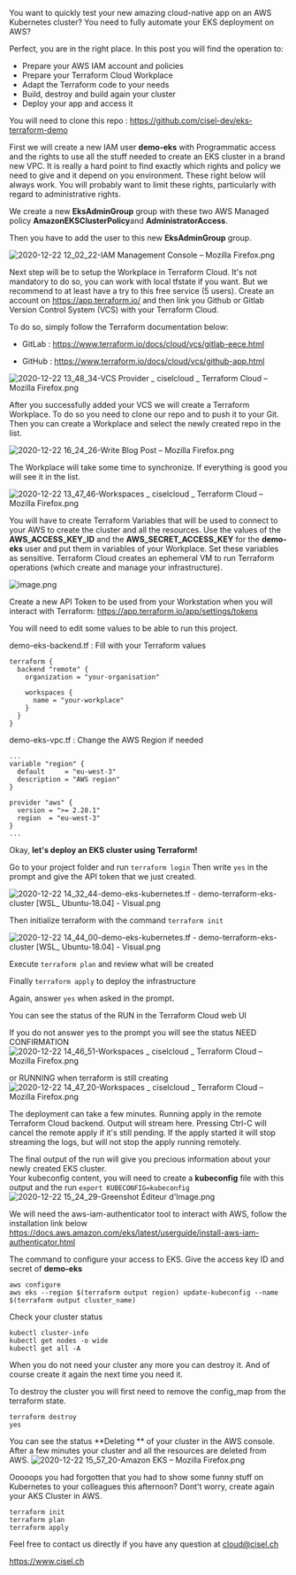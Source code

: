 You want to quickly test your new amazing cloud-native app on an AWS Kubernetes cluster? 
You need to fully automate your EKS deployment on AWS?

Perfect, you are in the right place. In this post you will find the operation to:

- Prepare your AWS IAM account and policies
- Prepare your Terraform Cloud Workplace
- Adapt the Terraform code to your needs
- Build, destroy and build again your cluster
- Deploy your app and access it

You will need to clone this repo : https://github.com/cisel-dev/eks-terraform-demo

First we will create a new IAM user **demo-eks**  with Programmatic access and the rights to use all the stuff needed to create an EKS cluster in a brand new VPC. It is really a hard point to find exactly which rights and policy we need to give and it depend on you environment. These right below will always work. You will probably want to limit these rights, particularly with regard to administrative rights.

We create a  new **EksAdminGroup** group with these two AWS Managed policy **AmazonEKSClusterPolicy**and 
**AdministratorAccess**. 

Then you have to add the user to this new **EksAdminGroup** group.


![2020-12-22 12_02_22-IAM Management Console – Mozilla Firefox.png](https://cdn.hashnode.com/res/hashnode/image/upload/v1608635011957/9xaEZKmsy.png)

Next step will be to setup the Workplace in Terraform Cloud. It's not mandatory to do so, you can work with local tfstate if you want. But we recommend to at least have a try to this free service (5 users).
Create an account on https://app.terraform.io/ and then link you Github or Gitlab Version Control System (VCS) with your Terraform Cloud.

To do so, simply follow the Terraform documentation below:

- GitLab : https://www.terraform.io/docs/cloud/vcs/gitlab-eece.html

- GitHub :  https://www.terraform.io/docs/cloud/vcs/github-app.html

![2020-12-22 13_48_34-VCS Provider _ ciselcloud _ Terraform Cloud – Mozilla Firefox.png](https://cdn.hashnode.com/res/hashnode/image/upload/v1608641399595/IKGNz5ciO.png)

After you successfully added your VCS we will create a Terraform Workplace. To do so you need to clone our repo and to push it to your Git. Then you can create a Workplace and select the newly created repo in the list.

![2020-12-22 16_24_26-Write Blog Post – Mozilla Firefox.png](https://cdn.hashnode.com/res/hashnode/image/upload/v1608650702981/TlmnuUqgl.png)

The Workplace will take some time to synchronize. If everything is good you will see it in the list.

![2020-12-22 13_47_46-Workspaces _ ciselcloud _ Terraform Cloud – Mozilla Firefox.png](https://cdn.hashnode.com/res/hashnode/image/upload/v1608641405702/E9BvwIYYu.png)

You will have to create Terraform Variables that will be used to connect to your AWS to create the cluster and all the resources. Use the values of the **AWS_ACCESS_KEY_ID** and the **AWS_SECRET_ACCESS_KEY** for the **demo-eks** user and put them in variables of your Workplace. Set these variables as sensitive.
Terraform Cloud creates an ephemeral VM to run Terraform operations (which create and manage your infrastructure). 


![image.png](https://cdn.hashnode.com/res/hashnode/image/upload/v1608642152117/BilpM8oE-.png)

Create a new API Token to be used from your Workstation when you will interact with Terraform: https://app.terraform.io/app/settings/tokens


You will need to edit some values to be able to run this project.

demo-eks-backend.tf : Fill with your Terraform values
```
terraform {
  backend "remote" {
    organization = "your-organisation"

    workspaces {
      name = "your-workplace"
    }
  }
}
```
demo-eks-vpc.tf : Change the AWS Region if needed
```
...
variable "region" {
  default     = "eu-west-3"
  description = "AWS region"
}

provider "aws" {
  version = ">= 2.28.1"
  region  = "eu-west-3"
}
...
```

Okay, **let's deploy an EKS cluster using Terraform!**

Go to your project folder and run ```terraform login```
Then write ```yes``` in the prompt and give the API token that we just created.

![2020-12-22 14_32_44-demo-eks-kubernetes.tf - demo-terraform-eks-cluster [WSL_ Ubuntu-18.04] - Visual.png](https://cdn.hashnode.com/res/hashnode/image/upload/v1608644019884/IsgVZwIrF.png)

Then initialize terraform with the command ```terraform init```

![2020-12-22 14_44_00-demo-eks-kubernetes.tf - demo-terraform-eks-cluster [WSL_ Ubuntu-18.04] - Visual.png](https://cdn.hashnode.com/res/hashnode/image/upload/v1608644669386/rBVG-3UTq.png)

Execute ```terraform plan``` and review what will be created

Finally ```terraform apply``` to deploy the infrastructure

Again, answer ```yes``` when asked in the prompt. 

You can see the status of the RUN in the Terraform Cloud web UI

If you do not answer yes to the prompt you will see the status NEED CONFIRMATION
![2020-12-22 14_46_51-Workspaces _ ciselcloud _ Terraform Cloud – Mozilla Firefox.png](https://cdn.hashnode.com/res/hashnode/image/upload/v1608644916381/no2ucme_e.png)

or RUNNING when terraform is still creating
![2020-12-22 14_47_20-Workspaces _ ciselcloud _ Terraform Cloud – Mozilla Firefox.png](https://cdn.hashnode.com/res/hashnode/image/upload/v1608644922630/qb3g6iDDj.png)

The deployment can take a few minutes. Running apply in the remote Terraform Cloud backend. Output will stream here. Pressing Ctrl-C will cancel the remote apply if it's still pending. If the apply started it will stop streaming the logs, but will not stop the apply running  remotely.

The final output of the run will give you precious information about your newly created EKS cluster.  
Your kubeconfig content, you will need to create a **kubeconfig** file with this output and the run ```export KUBECONFIG=kubeconfig```
![2020-12-22 15_24_29-Greenshot Éditeur d'Image.png](https://cdn.hashnode.com/res/hashnode/image/upload/v1608647098539/gzM_Xv_ne.png)

We will need the  aws-iam-authenticator tool to interact with AWS, follow the installation link below
https://docs.aws.amazon.com/eks/latest/userguide/install-aws-iam-authenticator.html

The command to configure your access to EKS. Give the access key ID and secret of **demo-eks**
```
aws configure
aws eks --region $(terraform output region) update-kubeconfig --name $(terraform output cluster_name)
```

Check your cluster status
```
kubectl cluster-info
kubectl get nodes -o wide
kubectl get all -A
```

When you do not need your cluster any more you can destroy it. And of course create it again the next time you need it.

To destroy the cluster you will first need to remove the config_map from the terraform state. 

```
terraform destroy
yes
```

You can see the status **Deleting ** of your cluster in the AWS console. After a few minutes your cluster and all the resources are deleted from AWS.
![2020-12-22 15_57_20-Amazon EKS – Mozilla Firefox.png](https://cdn.hashnode.com/res/hashnode/image/upload/v1608649169893/naI7XOMLe.png)

Ooooops you had forgotten that you had to show some funny stuff on Kubernetes to your colleagues this afternoon? Dont't worry, create again your AKS Cluster in AWS.

```
terraform init
terraform plan
terraform apply
```

Feel free to contact us directly if you have any question at cloud@cisel.ch 

https://www.cisel.ch